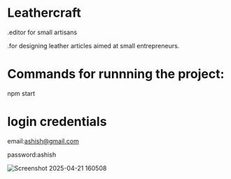 # Leathercraft
.editor for small artisans

.for designing leather articles aimed at small entrepreneurs.



# Commands for runnning the project:
npm start

# login credentials
email:ashish@gmail.com

password:ashish

![Screenshot 2025-04-21 160508](https://github.com/user-attachments/assets/9641a340-7e0b-4f39-ba81-02848314afb3)

